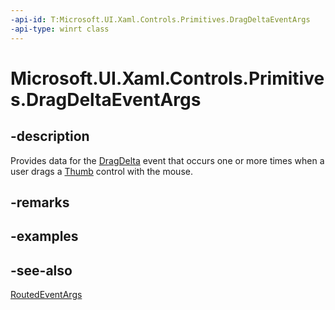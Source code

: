 ```yaml
---
-api-id: T:Microsoft.UI.Xaml.Controls.Primitives.DragDeltaEventArgs
-api-type: winrt class
---
```


<!-- Class syntax.
public class DragDeltaEventArgs : Windows.UI.Xaml.RoutedEventArgs, Windows.UI.Xaml.Controls.Primitives.IDragDeltaEventArgs
-->

# Microsoft.UI.Xaml.Controls.Primitives.DragDeltaEventArgs

## -description
Provides data for the [DragDelta](thumb_dragdelta.md) event that occurs one or more times when a user drags a [Thumb](thumb.md) control with the mouse.

## -remarks

## -examples

## -see-also
[RoutedEventArgs](../microsoft.ui.xaml/routedeventargs.md)
